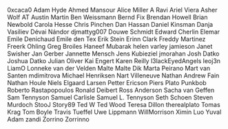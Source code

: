 0xcaca0
Adam Hyde
Ahmed Mansour
Alice Miller
A Ravi
Ariel Viera
Asher Wolf
AT
Austin Martin
Ben Weissmann
Bernd Fix
Brendan Howell
Brian Newbold
Carola Hesse
Chris Pinchen
Dan Hassan
Daniel Kinsman
Danja Vasiliev
Dévai Nándor
djmattyg007
Douwe Schmidt
Edward Cherlin
Elemar
Emile Denichaud
Emile den Tex
Erik Stein
Erinn Clark
Freddy Martinez
Freerk Ohling
Greg Broiles
Haneef Mubarak
helen varley jamieson
Janet Swisher
Jan Gerber
Jannette Mensch
Jens Kubieziel
jmorahan
Josh Datko
Joshua Datko
Julian Oliver
Kai Engert
Karen Reilly
l3lackEyedAngels
leoj3n
LiamO
Lonneke van der Velden
Malte
Malte Dik
Marta Peirano
Mart van Santen
mdimitrova
Michael Henriksen
Nart Villeneuve
Nathan Andrew Fain
Nathan Houle
Niels Elgaard Larsen
Petter Ericson
Piers
Plato
Punkbob
Roberto Rastapopoulos
Ronald Deibert
Ross Anderson
Sacha van Geffen
Sam Tennyson
Samuel Carlisle
Samuel L. Tennyson
Seth Schoen
Steven Murdoch
StooJ
Story89
Ted W
Ted Wood
Teresa Dillon
therealplato
Tomas Krag
Tom Boyle
Travis Tueffel
Uwe Lippmann
WillMorrison
Ximin Luo
Yuval Adam
zandi
Zorrino Zorrinno
